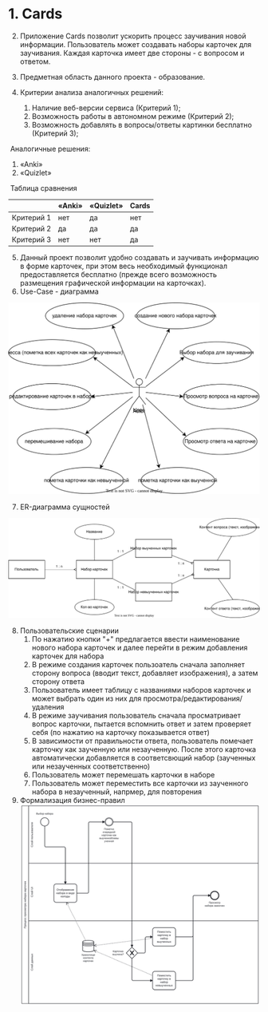 # 1. Cards

2. Приложение Cards позволит ускорить процесс заучивания новой информации. Пользователь может создавать наборы карточек для заучивания. Каждая карточка имеет две стороны - с вопросом и ответом. 

3. Предметная область данного проекта - образование.

4. Критерии анализа аналогичных решений:
   1. Наличие веб-версии сервиса (Критерий 1);
   2. Возможность работы в автономном режиме (Критерий 2);
   3. Возможность добавлять в вопросы/ответы картинки бесплатно (Критерий 3);


​	Аналогичные решения:

1. «Anki»
2. «Quizlet»

​	Таблица сравнения

|            | «Anki» | «Quizlet» | Cards |
| ---------- | ------ | --------- | ----- |
| Критерий 1 | нет    | да        | нет   |
| Критерий 2 | да     | да        | да    |
| Критерий 3 | нет    | нет       | да    |



5. Данный проект позволит удобно создавать и заучивать информацию в форме карточек, при этом весь необходимый функционал предоставляется бесплатно (прежде всего возможность размещения графической информации на карточках). 
6. Use-Case - диаграмма

![Диаграмма без названия.drawio](img/use.svg)

7. ER-диаграмма сущностей

![Диаграмма без названия-Страница 2.drawio](img/er.svg)

8. Пользовательские сценарии
   1. По нажатию кнопки "+" предлагается ввести наименование нового набора карточек и далее перейти в режим добавления карточек для набора
   2. В режиме создания карточек пользоатель сначала заполняет сторону вопроса (вводит текст, добавляет изображения), а затем сторону ответа
   3. Пользователь имеет таблицу с названиями наборов карточек и может выбрать один из них для просмотра/редактирования/удаления
   4. В режиме заучивания пользователь сначала просматривает вопрос карточки, пытается вспомнить ответ и затем проверяет себя (по нажатию на карточку показывается ответ)
   5. В зависимости от правильности ответа, пользователь помечает карточку как заученную или незаученную. После этого карточка автоматически добавляется в соответсвющий набор (заученных или незаученных соответственно)
   6. Пользователь может перемешать карточки в наборе
   7. Пользователь может переместить все карточки из заученного набора в незаученный, напрмер, для повторения
9. Формализация бизнес-правил![diagram](img/bpmn.svg)
